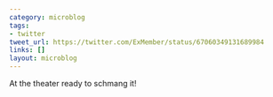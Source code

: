 ```yaml
---
category: microblog
tags:
- twitter
tweet_url: https://twitter.com/ExMember/status/67060349131689984
links: []
layout: microblog
---
```

At the theater ready to schmang it!
